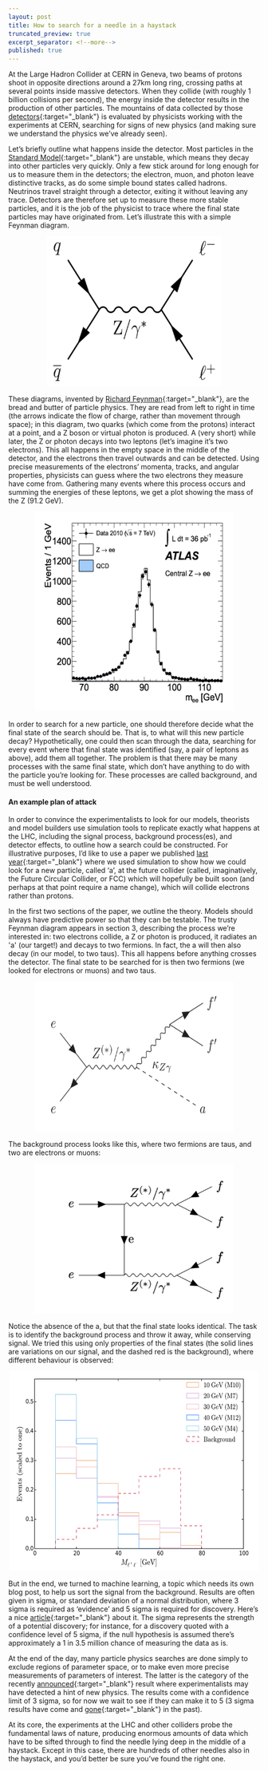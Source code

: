 ```yaml
---
layout: post
title: How to search for a needle in a haystack 
truncated_preview: true
excerpt_separator: <!--more-->
published: true
---
```


At the Large Hadron Collider at CERN in Geneva, two beams of protons shoot in opposite directions around a 27km long ring, 
crossing paths at several points inside massive detectors. When they collide (with roughly 1 billion collisions per second), 
the energy inside the detector results in the production of other particles. The mountains of data collected by those [detectors](https://atlas.cern/discover/detector){:target="_blank"} 
is evaluated by physicists working with the experiments at CERN, searching for signs of new physics 
(and making sure we understand the physics we’ve already seen). 

<!--more-->

Let’s briefly outline what happens inside the detector. Most particles in the [Standard Model](https://lhmason.github.io/blog/2021/02/15/bsm/){:target="_blank"} are unstable, which means they decay 
into other particles very quickly. Only a few stick around for long enough for us to measure them in the detectors; the electron, 
muon, and photon leave distinctive tracks, as do some simple bound states called hadrons. Neutrinos 
travel straight through a detector, exiting it without leaving any trace. Detectors are therefore set up to measure these more 
stable particles, and it is the job of the physicist to trace where the final state particles may have originated from. Let’s 
illustrate this with a simple Feynman diagram.

<p align="center">
<img src="https://github.com/lhmason/lhmason.github.io/blob/main/colliderfigs/feyn.png?raw=true" alt="Feyn" width="350" height="300">
</p>

These diagrams, invented by [Richard Feynman](https://www.youtube.com/watch?v=36GT2zI8lVA&ab_channel=firewalker){:target="_blank"}, are the bread and butter of particle physics. They are read from left to right in time 
(the arrows indicate the flow of charge, rather than movement through space); in this diagram, two quarks (which come from the protons) 
interact at a point, and a Z boson or virtual photon is produced. A (very short) while later, the Z or photon decays into two leptons 
(let’s imagine it’s two electrons). This all happens in the empty space in the middle of the detector, and the electrons then travel 
outwards and can be detected. Using precise measurements of the electrons’ momenta, tracks, and angular properties, physicists can guess 
where the two electrons they measure have come from. Gathering many events where this process occurs and summing the energies of these 
leptons, we get a plot showing the mass of the Z (91.2 GeV).

<p align="center">
<img src="https://github.com/lhmason/lhmason.github.io/blob/main/colliderfigs/Zboson.png?raw=true" alt="Z" width="400" height="400">
</p>

In order to search for a new particle, one should therefore decide what the final state of the search should be. That is, to what will this new 
particle decay? Hypothetically, one could then scan through the data, searching for every event where that final state was identified (say, a pair of 
leptons as above), add them all together. The problem is that there may be many processes with the same final state, which don’t have anything 
to do with the particle you’re looking for. These processes are called background, and must be well understood. 

#### An example plan of attack

In order to convince the experimentalists to look for our models, theorists and model builders use simulation tools to replicate exactly what happens at the 
LHC, including the signal process, background process(es), and detector effects, to outline how a search could be constructed. For illustrative purposes, 
I’d like to use a paper we published [last year](https://journals.aps.org/prd/abstract/10.1103/PhysRevD.102.035030){:target="_blank"}
where we used simulation to show how we could look for a new particle, called ‘a’, at the future collider (called, imaginatively, the Future Circular Collider, 
or FCC) which will hopefully be built soon (and perhaps at that point require a name change), which will collide electrons rather than protons.

In the first two sections of the paper, we outline the theory. Models should always have predictive power so that they can be testable. The trusty Feynman 
diagram appears in section 3, describing the process we’re interested in: two electrons collide, a Z or photon is produced, it radiates an 'a' (our target!) and 
decays to two fermions. In fact, the a will then also decay (in our model, to two taus). This all happens before anything crosses the detector. The final state 
to be searched for is then two fermions (we looked for electrons or muons) and two taus.

<p align="center">
<img src="https://github.com/lhmason/lhmason.github.io/blob/main/colliderfigs/myfeyn.png?raw=true" alt="myfeyn" width="400" height="300">
</p>

The background process looks like this, where two fermions are taus, and two are electrons or muons:

<p align="center">
<img src="https://github.com/lhmason/lhmason.github.io/blob/main/colliderfigs/bkg.png?raw=true" alt="background" width="400" height="300">
</p>

Notice the absence of the a, but that the final state looks identical. The task is to identify the background process and throw it away, while conserving signal. 
We tried this using only properties of the final states (the solid lines are variations on our signal, and the dashed red is the background), where different 
behaviour is observed:

<p align="center">
<img src="https://github.com/lhmason/lhmason.github.io/blob/main/colliderfigs/mods.png?raw=true" alt="mods" width="500" height="400">
</p>

But in the end, we turned to machine learning, a topic which needs its own blog post, to help us sort the signal from the background. Results are often given 
in sigma, or standard deviation of a normal distribution, where 3 sigma is required as ‘evidence’ and 5 sigma is required for discovery. Here’s a nice 
[article](https://www.theguardian.com/science/life-and-physics/2014/sep/15/five-sigma-statistics-bayes-particle-physics){:target="_blank"} about it. The sigma represents the 
strength of a potential discovery; for instance, for a discovery quoted with a confidence level of 5 sigma, if the null hypothesis is assumed there’s 
approximately a 1 in 3.5 million chance of measuring the data as is.


At the end of the day, many particle physics searches are done simply to exclude regions of parameter space, or to make even more precise 
measurements of parameters of interest. The latter is the category of the recently [announced](https://home.cern/news/news/physics/intriguing-new-result-lhcb-experiment-cern){:target="_blank"} result where experimentalists may have detected a hint of new physics. The results come with a confidence limit of 3 sigma, so for now we wait to see if they 
can make it to 5 (3 sigma results have come and [gone](https://arxiv.org/pdf/1512.04933.pdf){:target="_blank"} in the past).

At its core, the experiments at the LHC and other colliders probe the fundamental laws of nature, producing enormous amounts of data which have to be sifted 
through to find the needle lying deep in the middle of a haystack. Except in this case, there are hundreds of other needles also in the haystack, and you’d 
better be sure you’ve found the right one.

